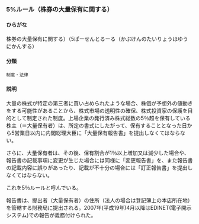 <div style="display:none;">

## [あ行](securities-terms?id=あ行)
## [か行](securities-terms?id=か行)
## [さ行](securities-terms?id=さ行)
## [た行](securities-terms?id=た行)
## [な行](securities-terms?id=な行)
## [は行](securities-terms?id=は行)
## [ま行](securities-terms?id=ま行)
## [や行](securities-terms?id=や行)
## [ら行](securities-terms?id=ら行)
## [わ行](securities-terms?id=わ行)
## [英数字・記号](securities-terms?id=英数字・記号)

</div>

### 5%ルール（株券の大量保有に関する）

#### ひらがな

株券の大量保有に関する）（5ぱーせんとるーる（かぶけんのたいりょうほゆうにかんする）

#### 分類

`制度・法律`

#### 説明

大量の株式が特定の第三者に買い占められたような場合、株価が予想外の値動きをする可能性があることから、株式市場の透明性の確保、株式投資家の保護を目的として制定された制度。上場企業の発行済み株式総数の5％超を保有している株主（＝大量保有者）は、所定の書式にしたがって、保有することとなった日から5営業日以内に内閣総理大臣に「大量保有報告書」を提出しなくてはならない。
さらに、大量保有者は、その後、保有割合が1％以上増加又は減少した場合や、報告書の記載事項に変更が生じた場合には同様に「変更報告書」を、また報告書の記載内容に誤りがあったり、記載が不十分の場合には「訂正報告書」を提出しなくてはならない。
これを5％ルールと呼んでいる。
報告書は、提出者（大量保有者）の住所（法人の場合は登記簿上の本店所在地）を管轄する財務局に提出される。2007年(平成19年)4月以降はEDINET(電子開示システム)での報告が義務付けられた。

